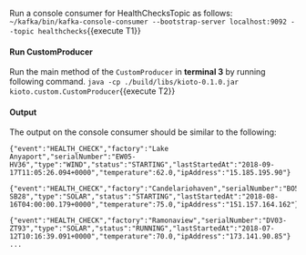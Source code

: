 Run a console consumer for HealthChecksTopic as follows:
`~/kafka/bin/kafka-console-consumer --bootstrap-server localhost:9092 --topic healthchecks`{{execute T1}} 

#### Run CustomProducer
Run the main method of the `CustomProducer` in **terminal 3** by running following command.
`java -cp ./build/libs/kioto-0.1.0.jar kioto.custom.CustomProducer`{{execute T2}} 

#### Output
The output on the console consumer should be similar to the following:

```
{"event":"HEALTH_CHECK","factory":"Lake Anyaport","serialNumber":"EW05-HV36","type":"WIND","status":"STARTING","lastStartedAt":"2018-09-17T11:05:26.094+0000","temperature":62.0,"ipAddress":"15.185.195.90"}

{"event":"HEALTH_CHECK","factory":"Candelariohaven","serialNumber":"BO58-SB28","type":"SOLAR","status":"STARTING","lastStartedAt":"2018-08-16T04:00:00.179+0000","temperature":75.0,"ipAddress":"151.157.164.162"}

{"event":"HEALTH_CHECK","factory":"Ramonaview","serialNumber":"DV03-ZT93","type":"SOLAR","status":"RUNNING","lastStartedAt":"2018-07-12T10:16:39.091+0000","temperature":70.0,"ipAddress":"173.141.90.85"}
...
```

